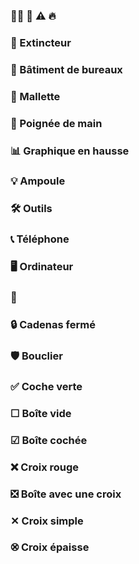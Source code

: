 ### 

### 🏃🚪 🚨 ⚠️  🔥 

### 🧯 Extincteur

### 🏢 Bâtiment de bureaux 

### 💼 Mallette 

### 🤝 Poignée de main

### 📊 Graphique en hausse

### 💡 Ampoule 

### 🛠️ Outils 

### 📞 Téléphone 

### 🖥️ Ordinateur

### 🚀 

### 🔒 Cadenas fermé 

### 🛡️ Bouclier 

### ✅ Coche verte 

### ☐ Boîte vide

### ☑ Boîte cochée

### ❌ Croix rouge

### ❎ Boîte avec une croix

### ✕ Croix simple

### ⮿ Croix épaisse

### 

### 

### 

